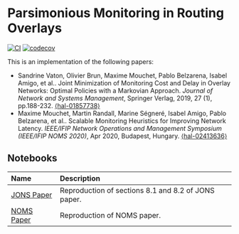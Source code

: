 # Parsimonious Monitoring in Routing Overlays

[![CI](https://github.com/maxmouchet/ParsimoniousMonitoring/workflows/CI/badge.svg)](https://github.com/maxmouchet/ParsimoniousMonitoring/actions?query=workflow%3ACI)
[![codecov](https://codecov.io/gh/maxmouchet/ParsimoniousMonitoring/branch/master/graph/badge.svg?token=A383yme5Ey)](https://codecov.io/gh/maxmouchet/ParsimoniousMonitoring)

This is an implementation of the following papers:

- Sandrine Vaton, Olivier Brun, Maxime Mouchet, Pablo Belzarena, Isabel Amigo, et al.. Joint Minimization of Monitoring Cost and Delay in Overlay Networks: Optimal Policies with a Markovian Approach. _Journal of Network and Systems Management_, Springer Verlag, 2019, 27 (1), pp.188-232. [⟨hal-01857738⟩](https://hal.archives-ouvertes.fr/hal-01857738)
- Maxime Mouchet, Martin Randall, Marine Ségneré, Isabel Amigo, Pablo Belzarena, et al.. Scalable Monitoring Heuristics for Improving Network Latency. _IEEE/IFIP Network Operations and Management Symposium (IEEE/IFIP NOMS 2020)_, Apr 2020, Budapest, Hungary. [⟨hal-02413636⟩](https://hal.archives-ouvertes.fr/hal-02413636)

## Notebooks

Name | Description
:----|:-----------
[JONS Paper](/notebooks/JONS_Paper.ipynb) | Reproduction of sections 8.1 and 8.2 of JONS paper.
[NOMS Paper](/notebooks/NOMS_Paper.ipynb) | Reproduction of NOMS paper.
